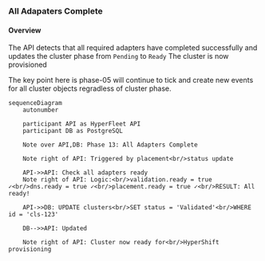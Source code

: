 ### All Adapaters Complete

#### Overview

The API detects that all required adapters have completed successfully and updates the cluster phase from `Pending` to `Ready` The cluster is now provisioned

The key point here is phase-05 will continue to tick and create new events for all cluster objects regradless of cluster phase. 

```mermaid
sequenceDiagram
    autonumber

    participant API as HyperFleet API
    participant DB as PostgreSQL

    Note over API,DB: Phase 13: All Adapters Complete

    Note right of API: Triggered by placement<br/>status update

    API->>API: Check all adapters ready
    Note right of API: Logic:<br/>validation.ready = true ✓<br/>dns.ready = true ✓<br/>placement.ready = true ✓<br/>RESULT: All ready!

    API->>DB: UPDATE clusters<br/>SET status = 'Validated'<br/>WHERE id = 'cls-123'

    DB-->>API: Updated

    Note right of API: Cluster now ready for<br/>HyperShift provisioning
```